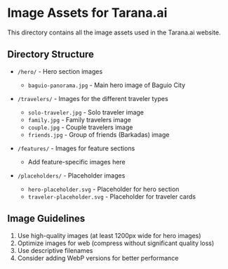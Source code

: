 # Image Assets for Tarana.ai

This directory contains all the image assets used in the Tarana.ai website.

## Directory Structure

- `/hero/` - Hero section images
  - `baguio-panorama.jpg` - Main hero image of Baguio City

- `/travelers/` - Images for the different traveler types
  - `solo-traveler.jpg` - Solo traveler image
  - `family.jpg` - Family travelers image
  - `couple.jpg` - Couple travelers image
  - `friends.jpg` - Group of friends (Barkadas) image

- `/features/` - Images for feature sections
  - Add feature-specific images here

- `/placeholders/` - Placeholder images
  - `hero-placeholder.svg` - Placeholder for hero section
  - `traveler-placeholder.svg` - Placeholder for traveler cards

## Image Guidelines

1. Use high-quality images (at least 1200px wide for hero images)
2. Optimize images for web (compress without significant quality loss)
3. Use descriptive filenames
4. Consider adding WebP versions for better performance